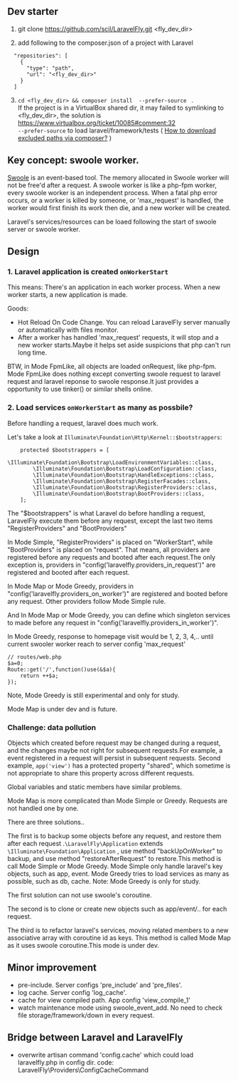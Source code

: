 ## Dev starter

1. git clone https://github.com/scil/LaravelFly.git <fly_dev_dir>

2. add following to the composer.json of a project with Laravel
```
  "repositories": [
    {
      "type": "path",
      "url": "<fly_dev_dir>"
    }
  ]
```

3. `cd <fly_dev_dir> && composer install  --prefer-source ` .   
If the project is in a VirtualBox shared dir, it may failed to symlinking to <fly_dev_dir>, the solution is https://www.virtualbox.org/ticket/10085#comment:32  
`--prefer-source` to load laravel/framework/tests ( [How to download excluded paths via composer?](https://stackoverflow.com/questions/28169938/how-to-download-excluded-paths-via-composer) )

## Key concept: swoole worker.

[Swoole](https://github.com/swoole/swoole-src) is an event-based tool. The memory allocated in Swoole worker will not be free'd after a request. A swoole worker is like a php-fpm worker, every swoole worker is an independent process. When a fatal php error occurs, or a worker is killed by someone, or 'max_request' is handled, the worker would first finish its work then die, and a new worker will be created.

Laravel's services/resources can be loaed following the start of swoole server or swoole worker.

## Design

### 1. Laravel application is created `onWorkerStart`

This means: There's an application in each worker process. When a new worker starts, a new application is made.

Goods:
* Hot Reload On Code Change. You can reload LaravelFly server manually or automatically with files monitor.
* After a worker has handled 'max_request' requests, it will stop and a new worker starts.Maybe it  helps set aside suspicions that php can't run long time.

BTW, in Mode FpmLike, all objects are loaded onRequest, like php-fpm. Mode FpmLike does nothing except converting swoole request to laravel request and laravel reponse to swoole response.It just provides a opportunity to use tinker() or similar shells online.

### 2. Load services `onWorkerStart` as many as possbile?

Before handling a request, laravel does much work.

Let's take a look at `Illuminate\Foundation\Http\Kernel::$bootstrappers`:
```
    protected $bootstrappers = [
        \Illuminate\Foundation\Bootstrap\LoadEnvironmentVariables::class,
        \Illuminate\Foundation\Bootstrap\LoadConfiguration::class,
        \Illuminate\Foundation\Bootstrap\HandleExceptions::class,
        \Illuminate\Foundation\Bootstrap\RegisterFacades::class,
        \Illuminate\Foundation\Bootstrap\RegisterProviders::class,
        \Illuminate\Foundation\Bootstrap\BootProviders::class,
    ];
```
The "$bootstrappers" is what Laravel do before handling a request, LaravelFly execute them before any request, except the last two items "RegisterProviders" and "BootProviders"

In Mode Simple, "RegisterProviders" is placed on "WorkerStart", while "BootProviders" is placed on "request". That means, all providers are registered before any requests and booted after each request.The only exception is, providers in "config('laravelfly.providers_in_request')" are registered and booted after each request.

In Mode Map or Mode Greedy, providers in "config('laravelfly.providers_on_worker')" are registered and booted before any request. Other providers follow Mode Simple rule. 

And In Mode Map or Mode Greedy, you can define which singleton services to made before any request in "config('laravelfly.providers_in_worker')".

In Mode Greedy, response to homepage visit would be 1, 2, 3, 4,.. until current swooler worker reach to server config 'max_request' 
```
// routes/web.php
$a=0;
Route::get('/',function()use(&$a){
    return ++$a;
});
```
Note, Mode Greedy is still experimental and only for study.

Mode Map is under dev and is future.

### Challenge: data pollution

Objects which created before request may be changed during a request, and the changes maybe not right for subsequent requests.For example, a event registered in a request will persist in subsequent requests. Second example, `app('view')` has a protected property "shared", which sometime is not appropriate to share this property across different requests.

Global variables and static members have similar problems.

Mode Map is more complicated than Mode Simple or Greedy. Requests are not handled one by one.

There are three solutions..

The first is to backup some objects before any request, and restore them after each request .`\LaravelFly\Application` extends `\Illuminate\Foundation\Application` , use method "backUpOnWorker" to backup, and use method "restoreAfterRequest" to restore.This method is call Mode Simple or Mode Greedy. Mode Simple only handle laravel's key objects, such as app, event. Mode Greedy tries to load services as many as possible, such as db, cache. Note: Mode Greedy is only for study.
 
The first solution can not use swoole's coroutine.

The second is to clone or create new objects such as app/event/.. for each request. 

The third is to refactor laravel's services, moving related members to a new associative array with coroutine id as keys. This method is called Mode Map as it uses swoole coroutine.This mode is under dev.

## Minor improvement

- pre-include. Server configs  'pre_include' and 'pre_files'.
- log cache. Server config 'log_cache'.
- cache for view compiled path. App config 'view_compile_1'
- watch maintenance mode using swoole_event_add. No need to check file storage/framework/down in every request.


## Bridge between Laravel and LaravelFly

- overwrite artisan command 'config.cache' which could load laravelfly.php in config dir. code: LaravelFly\Providers\ConfigCacheCommand 